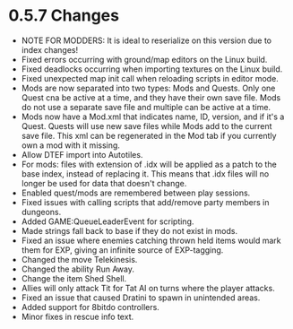 # 0.5.7 Changes #

* NOTE FOR MODDERS: It is ideal to reserialize on this version due to index changes!
* Fixed errors occurring with ground/map editors on the Linux build.
* Fixed deadlocks occurring when importing textures on the Linux build.
* Fixed unexpected map init call when reloading scripts in editor mode.
* Mods are now separated into two types: Mods and Quests. Only one Quest cna be active at a time, and they have their own save file. Mods do not use a separate save file and multiple can be active at a time.
* Mods now have a Mod.xml that indicates name, ID, version, and if it's a Quest.  Quests will use new save files while Mods add to the current save file. This xml can be regenerated in the Mod tab if you currently own a mod with it missing.
* Allow DTEF import into Autotiles.
* For mods: files with extension of .idx will be applied as a patch to the base index, instead of replacing it. This means that .idx files will no longer be used for data that doesn't change. 
* Enabled quest/mods are remembered between play sessions.
* Fixed issues with calling scripts that add/remove party members in dungeons.
* Added GAME:QueueLeaderEvent for scripting.
* Made strings fall back to base if they do not exist in mods.
* Fixed an issue where enemies catching thrown held items would mark them for EXP, giving an infinite source of EXP-tagging.
* Changed the move Telekinesis.
* Changed the ability Run Away.
* Change the item Shed Shell.
* Allies will only attack Tit for Tat AI on turns where the player attacks.
* Fixed an issue that caused Dratini to spawn in unintended areas.
* Added support for 8bitdo controllers.
* Minor fixes in rescue info text.